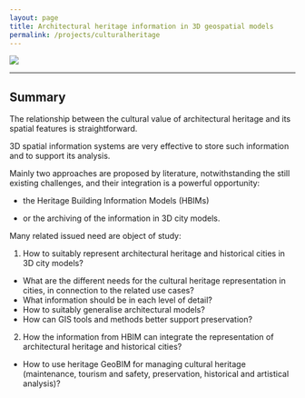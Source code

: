 ```yaml
---
layout: page
title: Architectural heritage information in 3D geospatial models
permalink: /projects/culturalheritage
---
```


<div class="row">
  <div class="col-sm-12 col-xs-12"><img class="img-responsive" src="{{ "/projects/culturalheritage/img/culturalheritage.gif" }}" style="max-height: 300px"></div>
</div>

- - -

## Summary

The relationship between the cultural value of architectural heritage and its spatial features is straightforward.

3D spatial information systems are very effective to store such information and to support its analysis.

Mainly two approaches are proposed by literature, notwithstanding the still existing challenges, and their integration is a powerful opportunity:

- the Heritage Building Information Models (HBIMs)

- or the archiving of the information in 3D city models.


Many related issued need are object of study:

1) How to suitably represent architectural heritage and historical cities in 3D city models?

- What are the different needs for the cultural heritage representation in cities, in connection to the related use cases?
- What information should be in each level of detail?
- How to suitably generalise architectural models?
- How can GIS tools and methods better support preservation?

2) How the information from HBIM can integrate the representation of architectural heritage and historical cities?

- How to use heritage GeoBIM for managing cultural heritage (maintenance, tourism and safety, preservation, historical and artistical analysis)?

